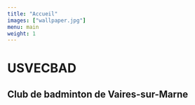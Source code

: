 ```yaml
---
title: "Accueil"
images: ["wallpaper.jpg"]
menu: main
weight: 1
---
```


# USVECBAD

## Club de badminton de Vaires-sur-Marne
